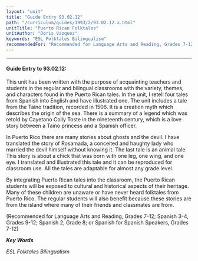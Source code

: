 ```yaml
---
layout: "unit"
title: "Guide Entry 93.02.12"
path: "/curriculum/guides/1993/2/93.02.12.x.html"
unitTitle: "Puerto Rican Folktales"
unitAuthor: "Doris Vazquez"
keywords: "ESL Folktales Bilingualism"
recommendedFor: "Recommended for Language Arts and Reading, Grades 7-12; Spanish 3-4, Grades 9-12; Spanish 2, Grade 8; or Spanish for Spanish Speakers, Grades 7-12"
---
```

<body>
<hr/>
<h4>
Guide Entry to 93.02.12:
</h4>
This unit has been written with the purpose of acquainting teachers and students in the regular and bilingual classrooms with the variety, themes, and characters found in the Puerto Rican tales. In the unit, I retell four tales from Spanish into English and have illustrated one. The unit includes a tale from the Taino tradition, recorded in 1506. It is a creation myth which describes the origin of the sea. There is a summary of a legend which was retold by Cayetano Colly Toste in the nineteenth century, which is a love story between a Taino princess and a Spanish officer.
<p>
In Puerto Rico there are many stories about ghosts and the devil. I have translated the story of Rosamada, a conceited and haughty lady who married the devil himself without knowing it. The last tale is an animal tale. This story is about a chick that was born with one leg, one wing, and one eye. I translated and illustrated this tale and it can be reproduced for classroom use. All the tales are adaptable for almost any grade level.
</p>
<p>
By integrating Puerto Rican tales into the classroom, the Puerto Rican students will be exposed to cultural and historical aspects of their heritage. Many of these children are unaware or have never heard folktales from Puerto Rico. The regular students will also benefit because these stories are from the island where many of their friends and classmates are from.
</p>
<p>
(Recommended for Language Arts and Reading, Grades 7-12; Spanish 3-4, Grades 9-12; Spanish 2, Grade 8; or Spanish for Spanish Speakers, Grades 7-12)
</p>
<p>
<b>
<i>
Key Words
</i>
</b>
<br/>
</p>
<p>
<i>
ESL Folktales Bilingualism
</i>
</p>
</body>